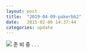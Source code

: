 ```yaml
---
layout: post
title:  "2019-04-09-pakerbb2"
date:   2015-02-06 14:37:44
categories: update
---
```


<img src="{{ site.baseurl }}/images/pic01.jpg">
준 비 중 . . .